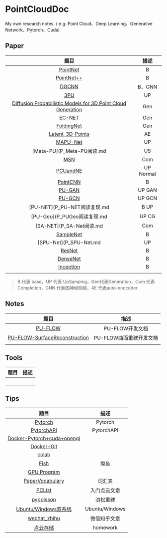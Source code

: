 # PointCloudDoc

My own research notes. ( e.g. Point Cloud、Deep Learning、Generative Network、Pytorch、Cuda)



## Paper

| 题目 | 描述 |
| :--: | :--: |
|  [PointNet](P_PointNet阅读复现.md)    | B |
| [PointNet++](P_PointNet++阅读.md)     |  B    |
| [DGCNN](P_DGCNN.md)     |  B、GNN  |
| [3PU](P_3PU阅读复现.md)  | UP     |
|  [Diffusion Probabilistic Models for 3D Point Cloud Generation](P_diffusionPC阅读.md)    | Gen     |
|  [EC-NET](P_EC-NET阅读复现.md)    |  Gen    |
|  [FoldingNet](P_FoldingNet阅读.md)    | Gen     |
|   [Latent_3D_Points](P_latent_3d_points阅读复现改写.md)   |   AE   |
|  [MAPU-Net](P_MAPU-Net.md)    |  UP    |
| [Meta-PU](P_Meta-PU阅读.md|US |
|[MSN](P_MSN阅读复现.md) | Com |
|[PCUandNE](P_PCUandNE.md) | UP Normal|
|[PointCNN](P_PointCNN阅读复现.md) | B|
| [PU-GAN](P_PU-GAN阅读复现.md) | UP GAN|
| [PU-GCN](P_PU-GCN阅读.md) | UP GCN |
| [PU-NET](P_PU-NET阅读复现.md| B UP|
| [PU-Geo](P_PUGeo阅读复现.md| UP CG|
| [SA-NET](P_SA-Net阅读.md| Com|
|[SampleNet](P_SampleNet阅读.md) |B |
| [SPU-Net](P_SPU-Net.md| UP|
| [ResNet](Pre_ResNet.md)     |B      |
| [DenseNet](Pre_DenseNet.md)     | B     |
| [Inception](Pre_Inception.md)     | B     |
|      |      |

> B 代表 base，UP 代表 UpSamping，Gen代表Generation，Com 代表 Completion，GNN 代表图神经网络，AE 代表auto-endcoder




## Notes

| 题目 | 描述 |
| :--: | :--: |
| [PU-FLOW](P_PU-FLOW.md)     |   PU-FLOW开发文档   |
| [PU-FLOW-SurfaceReconstruction](P_PU-FLOW-SurfaceReconstruction.md)     |  PU-FLOW曲面重建开发文档    |
|      |      |



## Tools

| 题目 | 描述 |
| :--: | :--: |
|      |      |
|      |      |
|      |      |
|      |      |



## Tips

| 题目 | 描述 |
| :--: | :--: |
|  [Pytorch](T_Pytorch.md)    |  Pytorch    |
|   [PytorchAPI](T_PytorchAPI.md)   | PytorchAPI     |
|  [Docker-Pytorch+cuda+opengl](T_Docker-Pytorch+cuda+opengl.md)    |      |
|  [Docker+Git](T_Docker+Git.md)    |      |
|  [colab](T_Colab.md)    |      |
|  [Fish](T_Fish.md)    |  摸鱼    |
|  [GPU Program](T_GPU编程.md)    |      |
|  [PaperVocabulary](T_PaperVocabulary.md)    |  词汇表    |
|   [PCList](T_PCList.md)   |入门点云文章      |
|  [pypoisson](T_pypoisson.md)    | 泊松重建     |
|  [Ubuntu/Windows双系统](T_Ubuntu双系统安装.md)    | Ubuntu/Windows     |
|  [wechat_zhihu](T_wechat_zhihu.md)    | 微信知乎文章     |
|  [点云存储](T_点云存储.md)    |  homework    |